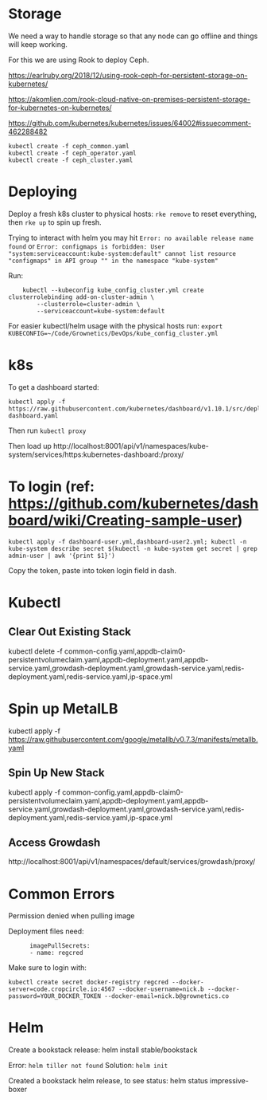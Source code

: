 # Storage

We need a way to handle storage so that any node can go offline and things will keep working.

For this we are using Rook to deploy Ceph.

https://earlruby.org/2018/12/using-rook-ceph-for-persistent-storage-on-kubernetes/

https://akomljen.com/rook-cloud-native-on-premises-persistent-storage-for-kubernetes-on-kubernetes/

https://github.com/kubernetes/kubernetes/issues/64002#issuecomment-462288482

```
kubectl create -f ceph_common.yaml
kubectl create -f ceph_operator.yaml
kubectl create -f ceph_cluster.yaml
```

# Deploying

Deploy a fresh k8s cluster to physical hosts: `rke remove` to reset everything, then `rke up` to spin up fresh.

Trying to interact with helm you may hit `Error: no available release name found` or `Error: configmaps is forbidden: User "system:serviceaccount:kube-system:default" cannot list resource "configmaps" in API group "" in the namespace "kube-system"`

Run:
```
    kubectl --kubeconfig kube_config_cluster.yml create clusterrolebinding add-on-cluster-admin \
        --clusterrole=cluster-admin \
        --serviceaccount=kube-system:default
```

For easier kubectl/helm usage with the physical hosts run:
`export KUBECONFIG=~/Code/Grownetics/DevOps/kube_config_cluster.yml`

# k8s

To get a dashboard started:
```
kubectl apply -f https://raw.githubusercontent.com/kubernetes/dashboard/v1.10.1/src/deploy/recommended/kubernetes-dashboard.yaml
```

Then run `kubectl proxy`

Then load up http://localhost:8001/api/v1/namespaces/kube-system/services/https:kubernetes-dashboard:/proxy/

# To login (ref: https://github.com/kubernetes/dashboard/wiki/Creating-sample-user)
```
kubectl apply -f dashboard-user.yml,dashboard-user2.yml; kubectl -n kube-system describe secret $(kubectl -n kube-system get secret | grep admin-user | awk '{print $1}')
```
Copy the token, paste into token login field in dash.

# Kubectl

## Clear Out Existing Stack

kubectl delete -f common-config.yaml,appdb-claim0-persistentvolumeclaim.yaml,appdb-deployment.yaml,appdb-service.yaml,growdash-deployment.yaml,growdash-service.yaml,redis-deployment.yaml,redis-service.yaml,ip-space.yml

# Spin up MetalLB

kubectl apply -f https://raw.githubusercontent.com/google/metallb/v0.7.3/manifests/metallb.yaml

## Spin Up New Stack

kubectl apply -f common-config.yaml,appdb-claim0-persistentvolumeclaim.yaml,appdb-deployment.yaml,appdb-service.yaml,growdash-deployment.yaml,growdash-service.yaml,redis-deployment.yaml,redis-service.yaml,ip-space.yml

## Access Growdash

http://localhost:8001/api/v1/namespaces/default/services/growdash/proxy/

# Common Errors

Permission denied when pulling image

Deployment files need:
```
      imagePullSecrets:
      - name: regcred
```

Make sure to login with:
```
kubectl create secret docker-registry regcred --docker-server=code.cropcircle.io:4567 --docker-username=nick.b --docker-password=YOUR_DOCKER_TOKEN --docker-email=nick.b@grownetics.co
```

# Helm

Create a bookstack release: helm install stable/bookstack

Error: `helm tiller not found`
Solution: `helm init`

Created a bookstack helm release, to see status:
    helm status impressive-boxer
